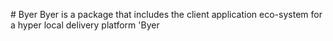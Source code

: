 #   B y e r 
 
 Byer is a package that includes the client application eco-system for a hyper local delivery platform 'Byer
